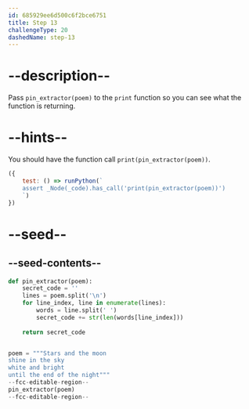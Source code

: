 ```yaml
---
id: 685929ee6d500c6f2bce6751
title: Step 13
challengeType: 20
dashedName: step-13
---
```


# --description--

Pass `pin_extractor(poem)` to the `print` function so you can see what the function is returning.

# --hints--

You should have the function call `print(pin_extractor(poem))`.

```js
({
    test: () => runPython(`
    assert _Node(_code).has_call('print(pin_extractor(poem))')
    `)
})
```

# --seed--

## --seed-contents--

```py
def pin_extractor(poem):
    secret_code = ''
    lines = poem.split('\n')
    for line_index, line in enumerate(lines):
        words = line.split(' ')
        secret_code += str(len(words[line_index]))
    
    return secret_code


poem = """Stars and the moon
shine in the sky
white and bright
until the end of the night"""
--fcc-editable-region--
pin_extractor(poem)
--fcc-editable-region--

```
